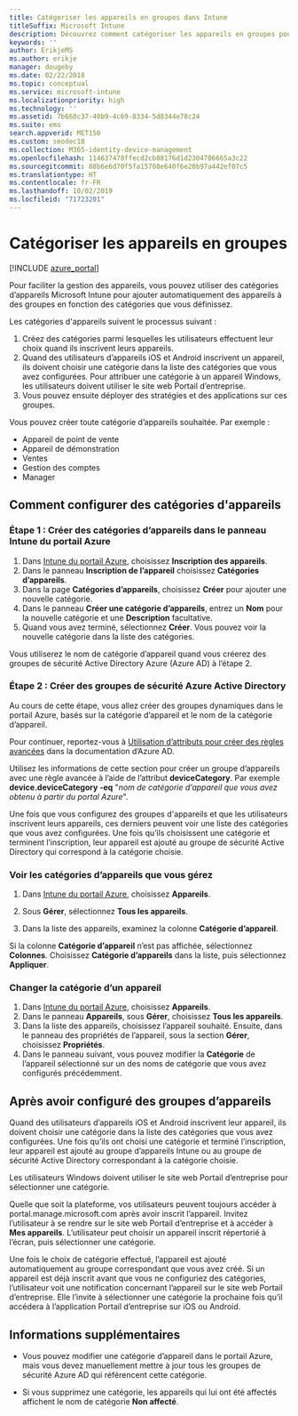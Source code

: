 ```yaml
---
title: Catégoriser les appareils en groupes dans Intune
titleSuffix: Microsoft Intune
description: Découvrez comment catégoriser les appareils en groupes pour faciliter la gestion.
keywords: ''
author: ErikjeMS
ms.author: erikje
manager: dougeby
ms.date: 02/22/2018
ms.topic: conceptual
ms.service: microsoft-intune
ms.localizationpriority: high
ms.technology: ''
ms.assetid: 7b668c37-40b9-4c69-8334-5d8344e78c24
ms.suite: ems
search.appverid: MET150
ms.custom: seodec18
ms.collection: M365-identity-device-management
ms.openlocfilehash: 114637478ffecd2cb88176d1d2304706665a3c22
ms.sourcegitcommit: 88b6e6d70f5fa15708e640f6e20b97a442ef07c5
ms.translationtype: HT
ms.contentlocale: fr-FR
ms.lasthandoff: 10/02/2019
ms.locfileid: "71723201"
---
```

# <a name="categorize-devices-into-groups"></a>Catégoriser les appareils en groupes

[!INCLUDE [azure_portal](../includes/azure_portal.md)]

Pour faciliter la gestion des appareils, vous pouvez utiliser des catégories d’appareils Microsoft Intune pour ajouter automatiquement des appareils à des groupes en fonction des catégories que vous définissez.

Les catégories d'appareils suivent le processus suivant :
1. Créez des catégories parmi lesquelles les utilisateurs effectuent leur choix quand ils inscrivent leurs appareils.
2. Quand des utilisateurs d’appareils iOS et Android inscrivent un appareil, ils doivent choisir une catégorie dans la liste des catégories que vous avez configurées. Pour attribuer une catégorie à un appareil Windows, les utilisateurs doivent utiliser le site web Portail d’entreprise.
3. Vous pouvez ensuite déployer des stratégies et des applications sur ces groupes.

Vous pouvez créer toute catégorie d’appareils souhaitée. Par exemple :
- Appareil de point de vente
- Appareil de démonstration
- Ventes
- Gestion des comptes
- Manager

## <a name="how-to-configure-device-categories"></a>Comment configurer des catégories d'appareils

### <a name="step-1-create-device-categories-on-the-intune-blade-of-the-azure-portal"></a>Étape 1 : Créer des catégories d’appareils dans le panneau Intune du portail Azure
1. Dans [Intune du portail Azure](https://aka.ms/intuneportal), choisissez **Inscription des appareils**.
2. Dans le panneau **Inscription de l’appareil** choisissez **Catégories d’appareils**.
3. Dans la page **Catégories d’appareils**, choisissez **Créer** pour ajouter une nouvelle catégorie.
4. Dans le panneau **Créer une catégorie d’appareils**, entrez un **Nom** pour la nouvelle catégorie et une **Description** facultative.
5. Quand vous avez terminé, sélectionnez **Créer**. Vous pouvez voir la nouvelle catégorie dans la liste des catégories.

Vous utiliserez le nom de catégorie d’appareil quand vous créerez des groupes de sécurité Active Directory Azure (Azure AD) à l’étape 2.

### <a name="step-2-create-azure-active-directory-security-groups"></a>Étape 2 : Créer des groupes de sécurité Azure Active Directory
Au cours de cette étape, vous allez créer des groupes dynamiques dans le portail Azure, basés sur la catégorie d’appareil et le nom de la catégorie d’appareil.

Pour continuer, reportez-vous à [Utilisation d’attributs pour créer des règles avancées](https://azure.microsoft.com/documentation/articles/active-directory-accessmanagement-groups-with-advanced-rules/#using-attributes-to-create-rules-for-device-objects) dans la documentation d’Azure AD.

Utilisez les informations de cette section pour créer un groupe d’appareils avec une règle avancée à l’aide de l’attribut **deviceCategory**. Par exemple **device.deviceCategory -eq** "*nom de catégorie d’appareil que vous avez obtenu à partir du portal Azure*".

Une fois que vous configurez des groupes d'appareils et que les utilisateurs inscrivent leurs appareils, ces derniers peuvent voir une liste des catégories que vous avez configurées. Une fois qu’ils choisissent une catégorie et terminent l’inscription, leur appareil est ajouté au groupe de sécurité Active Directory qui correspond à la catégorie choisie.

### <a name="view-the-categories-of-devices-that-you-manage"></a>Voir les catégories d’appareils que vous gérez

1. Dans [Intune du portail Azure](https://aka.ms/intuneportal), choisissez **Appareils**.

2. Sous **Gérer**, sélectionnez **Tous les appareils**.

3. Dans la liste des appareils, examinez la colonne **Catégorie d’appareil**.

Si la colonne **Catégorie d’appareil** n’est pas affichée, sélectionnez **Colonnes**. Choisissez **Catégorie d’appareils** dans la liste, puis sélectionnez **Appliquer**.

### <a name="change-the-category-of-a-device"></a>Changer la catégorie d’un appareil

1. Dans [Intune du portail Azure](https://aka.ms/intuneportal), choisissez **Appareils**.
2. Dans le panneau **Appareils**, sous **Gérer**, choisissez **Tous les appareils**.
3. Dans la liste des appareils, choisissez l’appareil souhaité. Ensuite, dans le panneau des propriétés de l’appareil, sous la section **Gérer**, choisissez **Propriétés**.
4. Dans le panneau suivant, vous pouvez modifier la **Catégorie** de l’appareil sélectionné sur un des noms de catégorie que vous avez configurés précédemment.

## <a name="after-you-configure-device-groups"></a>Après avoir configuré des groupes d’appareils

Quand des utilisateurs d’appareils iOS et Android inscrivent leur appareil, ils doivent choisir une catégorie dans la liste des catégories que vous avez configurées. Une fois qu’ils ont choisi une catégorie et terminé l’inscription, leur appareil est ajouté au groupe d’appareils Intune ou au groupe de sécurité Active Directory correspondant à la catégorie choisie.

Les utilisateurs Windows doivent utiliser le site web Portail d’entreprise pour sélectionner une catégorie.

Quelle que soit la plateforme, vos utilisateurs peuvent toujours accéder à portal.manage.microsoft.com après avoir inscrit l’appareil. Invitez l’utilisateur à se rendre sur le site web Portail d’entreprise et à accéder à **Mes appareils**. L’utilisateur peut choisir un appareil inscrit répertorié à l’écran, puis sélectionner une catégorie.

Une fois le choix de catégorie effectué, l’appareil est ajouté automatiquement au groupe correspondant que vous avez créé. Si un appareil est déjà inscrit avant que vous ne configuriez des catégories, l’utilisateur voit une notification concernant l’appareil sur le site web Portail d’entreprise. Elle l’invite à sélectionner une catégorie la prochaine fois qu’il accédera à l’application Portail d’entreprise sur iOS ou Android.

## <a name="further-information"></a>Informations supplémentaires
- Vous pouvez modifier une catégorie d’appareil dans le portail Azure, mais vous devez manuellement mettre à jour tous les groupes de sécurité Azure AD qui référencent cette catégorie.

- Si vous supprimez une catégorie, les appareils qui lui ont été affectés affichent le nom de catégorie **Non affecté**.
